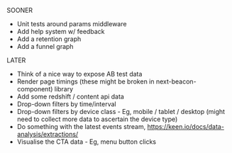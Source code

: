 SOONER

- Unit tests around params middleware
- Add help system w/ feedback
- Add a retention graph
- Add a funnel graph 

LATER

- Think of a nice way to expose AB test data
- Render page timings (these might be broken in next-beacon-component) library
- Add some redshift / content api data
- Drop-down filters by time/interval
- Drop-down filters by device class - Eg, mobile / tablet / desktop (might need to collect more data to ascertain the device type)
- Do something with the latest events stream, https://keen.io/docs/data-analysis/extractions/
- Visualise the CTA data - Eg, menu button clicks
